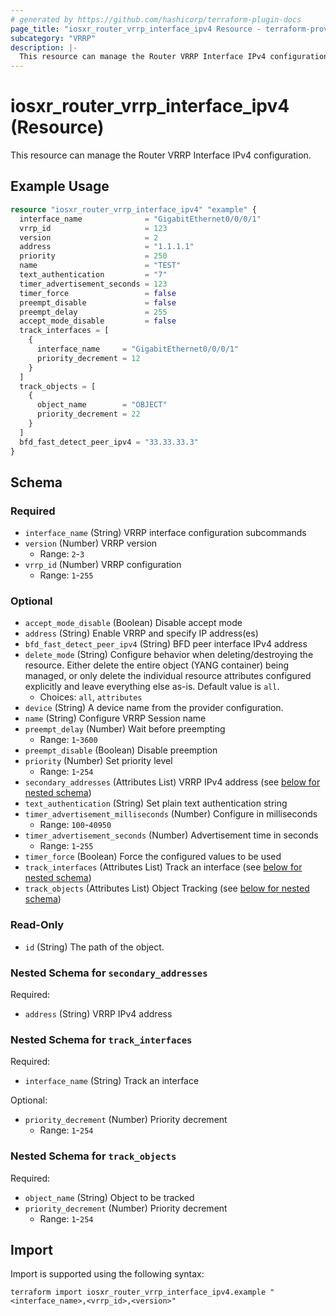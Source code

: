 ```yaml
---
# generated by https://github.com/hashicorp/terraform-plugin-docs
page_title: "iosxr_router_vrrp_interface_ipv4 Resource - terraform-provider-iosxr"
subcategory: "VRRP"
description: |-
  This resource can manage the Router VRRP Interface IPv4 configuration.
---
```


# iosxr_router_vrrp_interface_ipv4 (Resource)

This resource can manage the Router VRRP Interface IPv4 configuration.

## Example Usage

```terraform
resource "iosxr_router_vrrp_interface_ipv4" "example" {
  interface_name              = "GigabitEthernet0/0/0/1"
  vrrp_id                     = 123
  version                     = 2
  address                     = "1.1.1.1"
  priority                    = 250
  name                        = "TEST"
  text_authentication         = "7"
  timer_advertisement_seconds = 123
  timer_force                 = false
  preempt_disable             = false
  preempt_delay               = 255
  accept_mode_disable         = false
  track_interfaces = [
    {
      interface_name     = "GigabitEthernet0/0/0/1"
      priority_decrement = 12
    }
  ]
  track_objects = [
    {
      object_name        = "OBJECT"
      priority_decrement = 22
    }
  ]
  bfd_fast_detect_peer_ipv4 = "33.33.33.3"
}
```

<!-- schema generated by tfplugindocs -->
## Schema

### Required

- `interface_name` (String) VRRP interface configuration subcommands
- `version` (Number) VRRP version
  - Range: `2`-`3`
- `vrrp_id` (Number) VRRP configuration
  - Range: `1`-`255`

### Optional

- `accept_mode_disable` (Boolean) Disable accept mode
- `address` (String) Enable VRRP and specify IP address(es)
- `bfd_fast_detect_peer_ipv4` (String) BFD peer interface IPv4 address
- `delete_mode` (String) Configure behavior when deleting/destroying the resource. Either delete the entire object (YANG container) being managed, or only delete the individual resource attributes configured explicitly and leave everything else as-is. Default value is `all`.
  - Choices: `all`, `attributes`
- `device` (String) A device name from the provider configuration.
- `name` (String) Configure VRRP Session name
- `preempt_delay` (Number) Wait before preempting
  - Range: `1`-`3600`
- `preempt_disable` (Boolean) Disable preemption
- `priority` (Number) Set priority level
  - Range: `1`-`254`
- `secondary_addresses` (Attributes List) VRRP IPv4 address (see [below for nested schema](#nestedatt--secondary_addresses))
- `text_authentication` (String) Set plain text authentication string
- `timer_advertisement_milliseconds` (Number) Configure in milliseconds
  - Range: `100`-`40950`
- `timer_advertisement_seconds` (Number) Advertisement time in seconds
  - Range: `1`-`255`
- `timer_force` (Boolean) Force the configured values to be used
- `track_interfaces` (Attributes List) Track an interface (see [below for nested schema](#nestedatt--track_interfaces))
- `track_objects` (Attributes List) Object Tracking (see [below for nested schema](#nestedatt--track_objects))

### Read-Only

- `id` (String) The path of the object.

<a id="nestedatt--secondary_addresses"></a>
### Nested Schema for `secondary_addresses`

Required:

- `address` (String) VRRP IPv4 address


<a id="nestedatt--track_interfaces"></a>
### Nested Schema for `track_interfaces`

Required:

- `interface_name` (String) Track an interface

Optional:

- `priority_decrement` (Number) Priority decrement
  - Range: `1`-`254`


<a id="nestedatt--track_objects"></a>
### Nested Schema for `track_objects`

Required:

- `object_name` (String) Object to be tracked
- `priority_decrement` (Number) Priority decrement
  - Range: `1`-`254`

## Import

Import is supported using the following syntax:

```shell
terraform import iosxr_router_vrrp_interface_ipv4.example "<interface_name>,<vrrp_id>,<version>"
```
